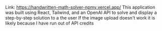 Link: https://handwritten-math-solver-npmy.vercel.app/
This application was built using React, Tailwind, and an OpenAI API to solve and display a step-by-step solution to a the user
If the image upload doesn't work it is likely because I have run out of API credits
